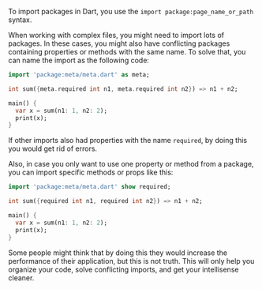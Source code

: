 To import packages in Dart, you use the `import package:page_name_or_path` syntax.

When working with complex files, you might need to import lots of packages. In these cases, you might also have conflicting packages containing properties or methods with the same name. To solve that, you can name the import as the following code:

```Dart
import 'package:meta/meta.dart' as meta;

int sum({meta.required int n1, meta.required int n2}) => n1 + n2;

main() {
  var x = sum(n1: 1, n2: 2);
  print(x);
}
```

If other imports also had properties with the name `required`, by doing this you would get rid of errors.

Also, in case you only want to use one property or method from a package, you can import specific methods or props like this:

```Dart
import 'package:meta/meta.dart' show required;

int sum({required int n1, required int n2}) => n1 + n2;

main() {
  var x = sum(n1: 1, n2: 2);
  print(x);
}
```

Some people might think that by doing this they would increase the performance of their application, but this is not truth. This will only help you organize your code, solve conflicting imports, and get your intellisense cleaner.